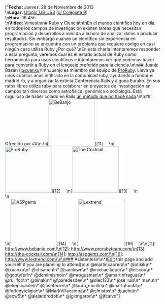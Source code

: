 ["**Fecha:** Jueves, 28 de Noviembre de 2013 <br/>\n**Lugar:** [Utopic_US US3](http://www.utopicus.es/) ([c/ Colegiata 9](https://www.google.com/maps/preview#!q=Calle+Colegiata%2C+9%2C+Madrid%2C+Spain&data=!4m10!1m9!4m8!1m3!1d203964!2d-3.6795367!3d40.4378271!3m2!1i1436!2i806!4f13.1))<br/>\n**Hora:** 19:45h<br/>\n**Video:** [Vimeo](https://vimeo.com/84568788)\n\n# Ruby y Ciencia\n\nEn el mundo científico hoy en día, en todos los campos de investigación existen tareas que necesitan programación y desarrollos a medida a la hora de analizar datos o producir resultados. Sin embargo cuando un científico sin experiencia en programación se encuentra con un problema que requiere código en casi ningún caso utiliza Ruby ¿Por qué? \nEn esta charla intentaremos responder a esta pregunta, veremos cual es el estado actual de Ruby como herramienta para usos científicos e intentaremos ver qué podemos hacer para convertir a Ruby en el lenguaje preferido para la ciencia.\n\n## Juanjo Bazán ([@xuanxu](https://twitter.com/xuanxu))\n\nJuanjo es miembro del equipo de [ProRuby](http://www.prorubyteam.com). Lleva ya unos cuantos años infiltrado en la comunidad ruby, ayudando a fundar el madrid.rb, y a organizar la extinta Conferencia Rails y alguna Euruko. En sus ratos libres utiliza ruby para colaborar en proyectos de investigación en campos tan diversos como astrofísica, genómica o sociología. Está orgulloso de haber colado en Rails [un método que no hace nada](https://github.com/rails/rails/commit/8270e4a8ce8337fca98030953922e5992b06a3dd).\n\n## Ofrecido por ##\n \n[<img width='150px' src='http://madridrb.github.com/images/sponsors/bebanjo.png' alt='BeBanjo'/>][11]     \n[<img width='150px' src='http://madridrb.github.com/images/sponsors/proruby.png' alt='ProRuby'/>][12]     \n[<img width='150px' src='http://madridrb.github.com/images/sponsors/tck.png' alt='The Cocktail'/>][13]     \n<br/>\n<br/>\n[<img width='150px' src='http://madridrb.github.com/images/sponsors/aspgems.png' alt='ASPgems'/>][14]     \n[<img width='150px' src='http://madridrb.github.com/images/sponsors/lextrend.png' alt='Lextrend'/>][16]     \n\n[11]: http://www.bebanjo.com/\n[12]: http://www.prorubyteam.com/\n[13]: http://the-cocktail.com/\n[14]: http://aspgems.com/\n[16]: http://www.lextrend.com/\n\n### Asistentes\n\n*([Edit](?m=edit) this page and add yourself if you are planning to attend)*\n\n* @martincabrera\n* @otikik\n* @xuanxu\n* @chsanch\n* @samlown\n* @michaelkoper\n* @ciscou\n* @gootyfer\n* @demimismo\n* @mroguzman\n* @amartinfraguas\n* @rul_foo\n* @oinak\n* @lparedesdev\n* @diec123\n* jose_luis\n* manu\n* @elreplicante\n* @joseferrer\n* @laura_morillo\n* @martafonda\n* @forkmyreligion\n* @MarkVillacampa\n* @christos\n* djtachu\n* @acw5\n* @alejandrodob\n* @jglongaron\n* @jfcalvo"]